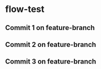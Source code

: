 # flow-test

## Commit 1 on feature-branch
## Commit 2 on feature-branch
## Commit 3 on feature-branch